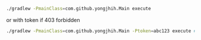 ```bash
./gradlew -PmainClass=com.github.yongjhih.Main execute
```
or with token if 403 forbidden
```bash
./gradlew -PmainClass=com.github.yongjhih.Main -Ptoken=abc123 execute # https://github.com/settings/applications#personal-access-tokens
```
